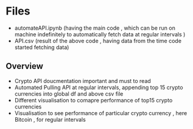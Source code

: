 # Files #
- automateAPI.ipynb (having the main code , which can be run on machine indefinitely to automatically fetch data at regular intervals )
- API.csv (result of the above code , having data from the time code started fetching data)

## Overview ##
- Crypto API doucmentation important and must to read
- Automated Pulling API at regular intervals, appending top 15 crypto currencies into global df and above csv file
- Different visualisation to comapre performance of top15 crypto currencies
- Visualisation to see performance of particular crypto currency , here Bitcoin , for regular intervals
